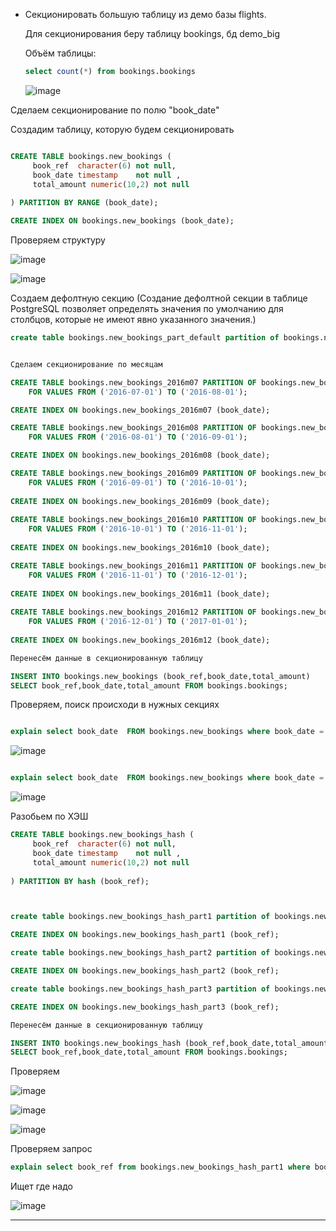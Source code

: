 * Секционировать большую таблицу из демо базы flights.

   Для секционирования беру таблицу bookings, бд demo_big
  
   Объём таблицы:
     
  ```sql 
  select count(*) from bookings.bookings

  ```
  ![image](https://github.com/VyacheslavIT/postgre/assets/136000255/d8b624cd-dc66-4577-baeb-37022a92d2fd)

Сделаем секционирование по полю "book_date"

Создадим таблицу, которую будем секционировать

```sql

CREATE TABLE bookings.new_bookings (
     book_ref  character(6) not null,
     book_date timestamp    not null ,
     total_amount numeric(10,2) not null
         
) PARTITION BY RANGE (book_date);

CREATE INDEX ON bookings.new_bookings (book_date);

```

Проверяем структуру 



![image](https://github.com/VyacheslavIT/postgre/assets/136000255/0aeba3a1-0df5-4321-ade4-0424e4dc3042)


![image](https://github.com/VyacheslavIT/postgre/assets/136000255/2b72532c-1ec6-4f0a-9322-84d9550f4a73)

Создаем дефолтную секцию (Создание дефолтной секции в таблице PostgreSQL позволяет определять значения по умолчанию для столбцов, которые не имеют явно указанного значения.)


```sql
create table bookings.new_bookings_part_default partition of bookings.new_bookings default;
```
```sql

Сделаем секционирование по месяцам 

CREATE TABLE bookings.new_bookings_2016m07 PARTITION OF bookings.new_bookings
    FOR VALUES FROM ('2016-07-01') TO ('2016-08-01');

CREATE INDEX ON bookings.new_bookings_2016m07 (book_date);

CREATE TABLE bookings.new_bookings_2016m08 PARTITION OF bookings.new_bookings
    FOR VALUES FROM ('2016-08-01') TO ('2016-09-01');

CREATE INDEX ON bookings.new_bookings_2016m08 (book_date);

CREATE TABLE bookings.new_bookings_2016m09 PARTITION OF bookings.new_bookings
    FOR VALUES FROM ('2016-09-01') TO ('2016-10-01');
	
CREATE INDEX ON bookings.new_bookings_2016m09 (book_date);	
	
CREATE TABLE bookings.new_bookings_2016m10 PARTITION OF bookings.new_bookings
    FOR VALUES FROM ('2016-10-01') TO ('2016-11-01');	
	
CREATE INDEX ON bookings.new_bookings_2016m10 (book_date);	

CREATE TABLE bookings.new_bookings_2016m11 PARTITION OF bookings.new_bookings
    FOR VALUES FROM ('2016-11-01') TO ('2016-12-01');	
	
CREATE INDEX ON bookings.new_bookings_2016m11 (book_date);	
	
CREATE TABLE bookings.new_bookings_2016m12 PARTITION OF bookings.new_bookings
    FOR VALUES FROM ('2016-12-01') TO ('2017-01-01');
	
CREATE INDEX ON bookings.new_bookings_2016m12 (book_date);

```
```sql
Перенесём данные в секционированную таблицу

INSERT INTO bookings.new_bookings (book_ref,book_date,total_amount) 
SELECT book_ref,book_date,total_amount FROM bookings.bookings;

```
Проверяем, поиск происходи в нужных секциях

```sql

explain select book_date  FROM bookings.new_bookings where book_date = '2016-07-10'

```
![image](https://github.com/VyacheslavIT/postgre/assets/136000255/8177dcd1-903d-435e-95c8-acd99fdc57e4)

```sql

explain select book_date  FROM bookings.new_bookings where book_date = '2016-09-10 07:34:00'
```
![image](https://github.com/VyacheslavIT/postgre/assets/136000255/265ca729-252e-47f4-8420-4593366f83f9)



Разобьем по ХЭШ
```sql
CREATE TABLE bookings.new_bookings_hash (
     book_ref  character(6) not null,
     book_date timestamp    not null ,
     total_amount numeric(10,2) not null
         
) PARTITION BY hash (book_ref);



create table bookings.new_bookings_hash_part1 partition of bookings.new_bookings_hash for values with (modulus 3 , remainder 0)

CREATE INDEX ON bookings.new_bookings_hash_part1 (book_ref);

create table bookings.new_bookings_hash_part2 partition of bookings.new_bookings_hash for values with (modulus 3 , remainder 1)

CREATE INDEX ON bookings.new_bookings_hash_part2 (book_ref);

create table bookings.new_bookings_hash_part3 partition of bookings.new_bookings_hash for values with (modulus 3 , remainder 2)

CREATE INDEX ON bookings.new_bookings_hash_part3 (book_ref);

Перенесём данные в секционированную таблицу

INSERT INTO bookings.new_bookings_hash (book_ref,book_date,total_amount) 
SELECT book_ref,book_date,total_amount FROM bookings.bookings;
```

Проверяем 

![image](https://github.com/VyacheslavIT/postgre/assets/136000255/b59486d6-068d-47f8-8f6f-1b65d91cabcf)

![image](https://github.com/VyacheslavIT/postgre/assets/136000255/d19d1325-c121-4ad0-af38-d2d8ce510815)

![image](https://github.com/VyacheslavIT/postgre/assets/136000255/afebc969-90c8-43b2-bd49-ba4b6eafe611)

Проверяем запрос
```sql
explain select book_ref from bookings.new_bookings_hash_part1 where book_ref ='2B06E6';
```
Ищет где надо

![image](https://github.com/VyacheslavIT/postgre/assets/136000255/1d240d78-f972-4c28-8296-fd4ff42d357d)


------------------------------------------------------
